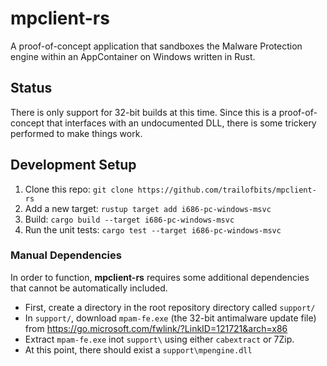 # mpclient-rs
A proof-of-concept application that sandboxes the Malware Protection engine within an AppContainer on Windows written in Rust. 

## Status
There is only support for 32-bit builds at this time. Since this is a proof-of-concept that interfaces with an undocumented DLL, there is some trickery performed to make things work.

## Development Setup
 1. Clone this repo: `git clone https://github.com/trailofbits/mpclient-rs`
 2. Add a new target: `rustup target add i686-pc-windows-msvc` 
 3. Build: `cargo build --target i686-pc-windows-msvc`
 4. Run the unit tests: `cargo test --target i686-pc-windows-msvc`
 
### Manual Dependencies
In order to function, **mpclient-rs** requires some additional dependencies that cannot be automatically included. 

 * First, create a directory in the root repository directory called `support/`
 * In `support/`, download `mpam-fe.exe` (the 32-bit antimalware update file) from https://go.microsoft.com/fwlink/?LinkID=121721&arch=x86
 * Extract `mpam-fe.exe` inot `support\` using either `cabextract` or 7Zip.
 * At this point, there should exist a `support\mpengine.dll`
